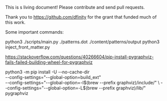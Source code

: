 
This is s living document! Please contribute and send pull requests.

Thank you to https://github.com/dfinity for the grant that funded much of this work.


Some important commands:


python3 ./scripts/main.py ./patterns.dot ./content/patterns/output
python3 inject_front_matter.py

https://stackoverflow.com/questions/40266604/pip-install-pygraphviz-fails-failed-building-wheel-for-pygraphviz

python3 -m pip install -U --no-cache-dir  \
            --config-settings="--global-option=build_ext" \
            --config-settings="--global-option=-I$(brew --prefix graphviz)/include/" \
            --config-settings="--global-option=-L$(brew --prefix graphviz)/lib/" \
            pygraphviz
